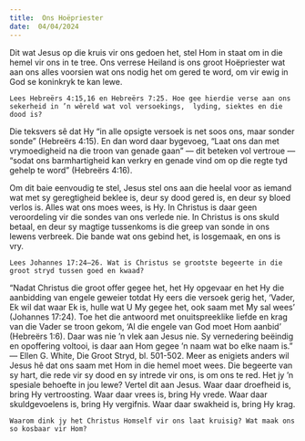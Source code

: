 ```yaml
---
title:  Ons Hoëpriester
date:  04/04/2024
---
```


Dit wat Jesus op die kruis vir ons gedoen het, stel Hom in staat om in die hemel vir ons in te tree. Ons verrese Heiland is ons groot Hoëpriester wat aan ons alles voorsien wat ons nodig het om gered te word, om vir ewig in God se koninkryk te kan lewe.

`Lees Hebreërs 4:15,16 en Hebreërs 7:25. Hoe gee hierdie verse aan ons sekerheid in ’n wêreld wat vol versoekings,  lyding, siektes en die dood is?`

Die teksvers sê dat Hy “in alle opsigte versoek is net soos ons, maar sonder sonde” (Hebreërs 4:15). En dan word daar bygevoeg, “Laat ons dan met vrymoedigheid na die troon van genade gaan” — dit beteken vol vertroue — “sodat ons barmhartigheid kan verkry en genade vind om op die regte tyd gehelp te word” (Hebreërs 4:16).

Om dit baie eenvoudig te stel, Jesus stel ons aan die heelal voor as iemand wat met sy geregtigheid beklee is, deur sy dood gered is, en deur sy bloed verlos is. Alles wat ons moes wees, is Hy.  In Christus is daar geen veroordeling vir die sondes van ons verlede nie. In Christus is ons skuld betaal, en deur sy magtige tussenkoms is die greep van sonde in ons lewens verbreek.  Die bande wat ons gebind het, is losgemaak, en ons is vry.

`Lees Johannes 17:24–26. Wat is Christus se grootste begeerte in die groot stryd tussen goed en kwaad?`

“Nadat Christus die groot offer gegee het, het Hy opgevaar en het Hy die aanbidding van engele geweier totdat Hy eers die versoek gerig het, ‘Vader, Ek wil dat waar Ek is, hulle wat U My gegee het, ook saam met My sal wees’ (Johannes 17:24). Toe het die antwoord met onuitspreeklike liefde en krag van die Vader se troon gekom, ‘Al die engele van God moet Hom aanbid’ (Hebreërs 1:6). Daar was nie ’n vlek aan Jesus nie. Sy vernedering beëindig en opoffering voltooi, is daar aan Hom gegee ’n naam wat bo elke naam is.” — Ellen G. White, Die Groot Stryd, bl. 501-502. Meer as enigiets anders wil Jesus hê dat ons saam met Hom in die hemel moet wees. Die begeerte van sy hart, die rede vir sy dood en sy intrede vir ons, is om ons te red. Het jy ’n spesiale behoefte in jou lewe? Vertel dit aan Jesus. Waar daar droefheid is, bring Hy vertroosting. Waar daar vrees is, bring Hy vrede. Waar daar skuldgevoelens is, bring Hy vergifnis.  Waar daar swakheid is, bring Hy krag.

`Waarom dink jy het Christus Homself vir ons laat kruisig? Wat maak ons so kosbaar vir Hom?`